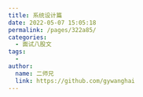 ```yaml
---
title: 系统设计篇
date: 2022-05-07 15:05:18
permalink: /pages/322a85/
categories:
  - 面试八股文
tags:
  - 
author: 
  name: 二师兄
  link: https://github.com/gywanghai
---
```

